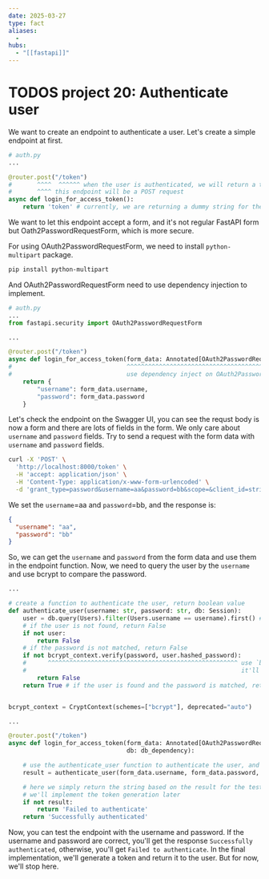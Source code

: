 ```yaml
---
date: 2025-03-27
type: fact
aliases:
  -
hubs:
  - "[[fastapi]]"
---
```


# TODOS project 20: Authenticate user

We want to create an endpoint to authenticate a user. Let's create a simple endpoint at first.

```py
# auth.py
...

@router.post("/token")
#       ^^^^  ^^^^^^ when the user is authenticated, we will return a token, so name the endpoint as `/token`
#       ^^^^ this endpoint will be a POST request
async def login_for_access_token():
    return 'token' # currently, we are returning a dummy string for the testing purpose

```

We want to let this endpoint accept a form, and it's not regular FastAPI form but Oath2PasswordRequestForm, which is more secure.

For using OAuth2PasswordRequestForm, we need to install `python-multipart` package.

```sh
pip install python-multipart
```

And OAuth2PasswordRequestForm need to use dependency injection to implement.

```py
# auth.py
...
from fastapi.security import OAuth2PasswordRequestForm

...

@router.post("/token")
async def login_for_access_token(form_data: Annotated[OAuth2PasswordRequestForm, Depends()])
#                                ^^^^^^^^^^^^^^^^^^^^^^^^^^^^^^^^^^^^^^^^^^^^^^^^^^^^^^^^^^
#                                use dependency inject on OAuth2PasswordRequestForm
    return {
        "username": form_data.username,
        "password": form_data.password
    }
```

Let's check the endpoint on the Swagger UI, you can see the requst body is now a form and there are lots of fields in the form. We only care about `username` and `password` fields. Try to send a request with the form data with `username` and `password` fields.

```sh
curl -X 'POST' \
  'http://localhost:8000/token' \
  -H 'accept: application/json' \
  -H 'Content-Type: application/x-www-form-urlencoded' \
  -d 'grant_type=password&username=aa&password=bb&scope=&client_id=string&client_secret=string'
```
We set the `username`=aa and `password`=bb, and the response is:

```json
{
  "username": "aa",
  "password": "bb"
}
```

So, we can get the `username` and `password` from the form data and use them in the endpoint function. Now, we need to query the user by the `username` and use bcrypt to compare the password.

```py
...

# create a function to authenticate the user, return boolean value
def authenticate_user(username: str, password: str, db: Session):
    user = db.query(Users).filter(Users.username == username).first() # query the user by the username
    # if the user is not found, return False
    if not user:
        return False
    # if the password is not matched, return False
    if not bcrypt_context.verify(password, user.hashed_password):
    #      ^^^^^^^^^^^^^^^^^^^^^^^^^^^^^^^^^^^^^^^^^^^^^^^^^^^^^ use `bcrypt_context.verify` to compare the password,
    #                                                            it'll hash the password and compare it with the hashed password in the database
        return False
    return True # if the user is found and the password is matched, return True


bcrypt_context = CryptContext(schemes=["bcrypt"], deprecated="auto")

...

@router.post("/token")
async def login_for_access_token(form_data: Annotated[OAuth2PasswordRequestForm, Depends()],
                                 db: db_dependency):

    # use the authenticate_user function to authenticate the user, and get the result (boolean value)
    result = authenticate_user(form_data.username, form_data.password, db)

    # here we simply return the string based on the result for the testing purpose
    # we'll implement the token generation later
    if not result:
        return 'Failed to authenticate'
    return 'Successfully authenticated'
```

Now, you can test the endpoint with the username and password. If the username and password are correct, you'll get the response `Successfully authenticated`, otherwise, you'll get `Failed to authenticate`. In the final implementation, we'll generate a token and return it to the user. But for now, we'll stop here.
